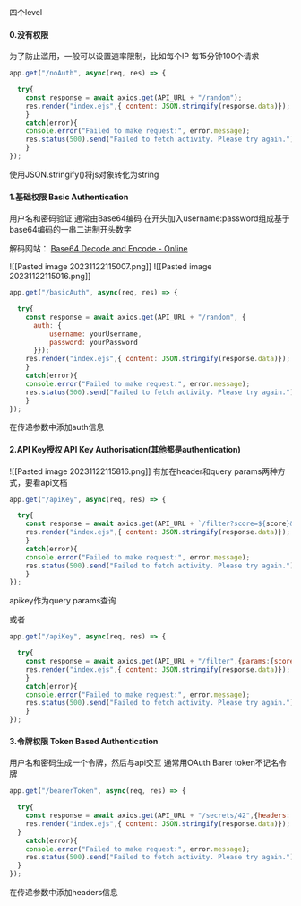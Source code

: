 四个level

#### 0.没有权限
为了防止滥用，一般可以设置速率限制，比如每个IP 每15分钟100个请求

```js
app.get("/noAuth", async(req, res) => {

  try{
    const response = await axios.get(API_URL + "/random");
    res.render("index.ejs",{ content: JSON.stringify(response.data)});
    }
    catch(error){
    console.error("Failed to make request:", error.message);
    res.status(500).send("Failed to fetch activity. Please try again.");
    }
});
```
使用JSON.stringify()将js对象转化为string
#### 1.基础权限 Basic Authentication
用户名和密码验证
通常由Base64编码
在开头加入username:password组成基于base64编码的一串二进制开头数字

解码网站：
[Base64 Decode and Encode - Online](https://www.base64decode.org/)

![[Pasted image 20231122115007.png]]
![[Pasted image 20231122115016.png]]

```js
app.get("/basicAuth", async(req, res) => {

  try{
    const response = await axios.get(API_URL + "/random", {
      auth: {
          username: yourUsername,
          password: yourPassword
      }});
    res.render("index.ejs",{ content: JSON.stringify(response.data)});
    }
    catch(error){
    console.error("Failed to make request:", error.message);
    res.status(500).send("Failed to fetch activity. Please try again.");
    }
});
```
在传递参数中添加auth信息
#### 2.API Key授权 API Key Authorisation(其他都是authentication)

![[Pasted image 20231122115816.png]]
有加在header和query params两种方式，要看api文档

```js
app.get("/apiKey", async(req, res) => {

  try{
    const response = await axios.get(API_URL + `/filter?score=${score}&apiKey=${yourAPIKey}`);
    res.render("index.ejs",{ content: JSON.stringify(response.data)});
    }
    catch(error){
    console.error("Failed to make request:", error.message);
    res.status(500).send("Failed to fetch activity. Please try again.");
    }
});
```
apikey作为query params查询

或者
```js
app.get("/apiKey", async(req, res) => {

  try{
    const response = await axios.get(API_URL + "/filter",{params:{score:5,apiKey:yourAPIKey,}});
    res.render("index.ejs",{ content: JSON.stringify(response.data)});
    }
    catch(error){
    console.error("Failed to make request:", error.message);
    res.status(500).send("Failed to fetch activity. Please try again.");
    }
});
```
#### 3.令牌权限 Token Based Authentication

用户名和密码生成一个令牌，然后与api交互
通常用OAuth
Barer token不记名令牌

```js
app.get("/bearerToken", async(req, res) => {

  try{
    const response = await axios.get(API_URL + "/secrets/42",{headers: { Authorization: `Bearer ${yourBearerToken}` }});
    res.render("index.ejs",{ content: JSON.stringify(response.data)});
  }
    catch(error){
    console.error("Failed to make request:", error.message);
    res.status(500).send("Failed to fetch activity. Please try again.");
  }
});
```
在传递参数中添加headers信息
